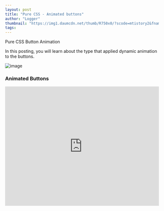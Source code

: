 ```yaml
---
layout: post
title: "Pure CSS - Animated buttons"
author: "Logger"
thumbnail: "https://img1.daumcdn.net/thumb/R750x0/?scode=mtistory2&fname=https%3A%2F%2Ft1.daumcdn.net%2Fcfile%2Ftistory%2F224971455759172338"
tags: 
---
```



Pure CSS Button Animation

In this posting, you will learn about the type that applied dynamic animation to the buttons.

![image](https://t1.daumcdn.net/cfile/tistory/224971455759172338)

### Animated Buttons

<iframe allowfullscreen="true" allowpaymentrequest="true" allowtransparency="true" class="cp_embed_iframe " frameborder="0" height="390" width="100%" name="cp_embed_1" scrolling="no" src="https://codepen.io/jaehee/embed/aZdvxM?height=390&amp;theme-id=19458&amp;slug-hash=aZdvxM&amp;default-tab=css%2Cresult&amp;user=jaehee&amp;embed-version=2&amp;name=cp_embed_1" style="width: 100%; overflow:hidden; display:block;" title="CodePen Embed" loading="lazy" id="cp_embed_aZdvxM"></iframe>